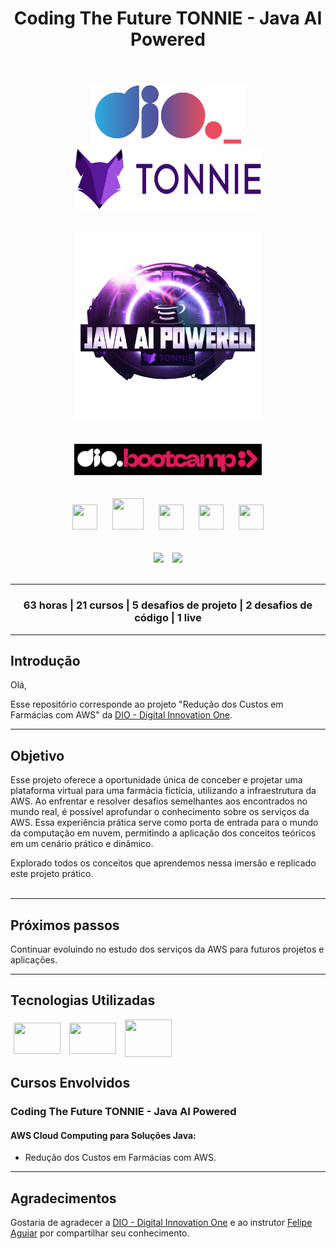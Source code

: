 <div align="center">
    <h1>Coding The Future TONNIE - Java AI Powered</h1>
</div>
<br><br>

<div align="center">
    <img src="assets\images\dio-logo.png" width="250" height="100" hspace="25">
    <img src="assets\images\tonnie-logo.png" width="300" height="100" hspace="25">               
</div>
<br><br>

<div align="center"><img src="assets\images\bootcamp-logo.png" width="" height="300" hspace="">
</div>
<br><br>

<div align="center"><img src="assets\images\bootcamp-dio.png" width="300" height="" hspace="10">
</div>     
<br><br>

<div align="center">
    <img src="https://cdn.jsdelivr.net/gh/devicons/devicon/icons/git/git-original.svg" width="40" height="40" hspace="10">          
    <img src="https://cdn.jsdelivr.net/gh/devicons/devicon@latest/icons/java/java-original.svg" width="50" height="50" hspace="10">
    <img src="https://cdn.jsdelivr.net/gh/devicons/devicon@latest/icons/spring/spring-original.svg" width="40" height="40" hspace="10">
    <img src="https://cdn.jsdelivr.net/gh/devicons/devicon@latest/icons/quarkus/quarkus-original.svg" width="40" height="40" hspace="10"> 
    <img src="https://cdn.jsdelivr.net/gh/devicons/devicon@latest/icons/amazonwebservices/amazonwebservices-original-wordmark.svg" width="40" height="40" hspace="10">                     
</div>
<br><br>

<div align="center">
    <img src="https://img.shields.io/badge/IN%C3%8DCIO-20%2F03%2F2024-green" hspace="5"/>
    <img src="https://img.shields.io/badge/T%C3%89RMINO-22%2F04%2F2024-red" hspace="5"/>
</div>
<br>
<hr>
<div align="center">
<h3>63 horas | 21 cursos | 5 desafios de projeto | 2 desafios de código | 1 live</h3>
</div>
<hr>

## Introdução
Olá,

Esse repositório corresponde ao projeto "Redução dos Custos em Farmácias com AWS" da [DIO - Digital Innovation One](https://www.dio.me/).
<hr>

## Objetivo

Esse projeto oferece a oportunidade única de conceber e projetar uma plataforma virtual para uma farmácia fictícia, utilizando a infraestrutura da AWS. Ao enfrentar e resolver desafios semelhantes aos encontrados no mundo real, é possível aprofundar o conhecimento sobre os serviços da AWS. Essa experiência prática serve como porta de entrada para o mundo da computação em nuvem, permitindo a aplicação dos conceitos teóricos em um cenário prático e dinâmico.

Explorado todos os conceitos que aprendemos nessa imersão e replicado este projeto prático. 
<br><br>
<hr>

## Próximos passos

Continuar evoluindo no estudo dos serviços da AWS para futuros projetos e aplicações. 
<hr>

## Tecnologias Utilizadas

<div>
    <img align=center src="https://cdn.jsdelivr.net/gh/devicons/devicon@latest/icons/amazonwebservices/amazonwebservices-original-wordmark.svg" width="75" height="50" hspace="5"/>
    <img align=center src="https://cdn.jsdelivr.net/gh/devicons/devicon/icons/git/git-original.svg" width="75" height="50" hspace="5"/>
    <img align=center src="https://cdn.jsdelivr.net/gh/devicons/devicon@latest/icons/markdown/markdown-original.svg" width="75" height="60" hspace="5"/>
</div>

## Cursos Envolvidos
### **Coding The Future TONNIE - Java AI Powered** 
#### **AWS Cloud Computing para Soluções Java:**
- Redução dos Custos em Farmácias com AWS.
<hr>

## Agradecimentos
Gostaria de agradecer a [DIO - Digital Innovation One](https://www.dio.me/) e ao instrutor [Felipe Aguiar](https://github.com/felipeAguiarCode) por compartilhar seu conhecimento.
